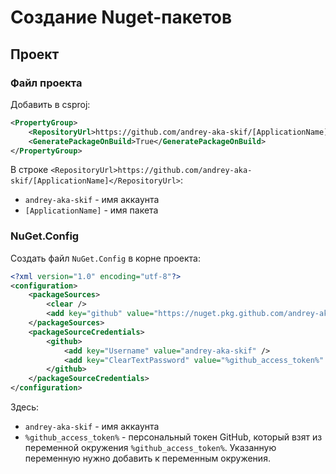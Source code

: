 # Создание Nuget-пакетов

## Проект
### Файл проекта
Добавить в csproj:
```xml
<PropertyGroup>
	<RepositoryUrl>https://github.com/andrey-aka-skif/[ApplicationName]</RepositoryUrl>
	<GeneratePackageOnBuild>True</GeneratePackageOnBuild>
</PropertyGroup>
```

В строке `<RepositoryUrl>https://github.com/andrey-aka-skif/[ApplicationName]</RepositoryUrl>`:
- `andrey-aka-skif` - имя аккаунта
- `[ApplicationName]` - имя пакета

### NuGet.Config
Создать файл `NuGet.Config` в корне проекта:

```xml
<?xml version="1.0" encoding="utf-8"?>
<configuration>
	<packageSources>
		<clear />
		<add key="github" value="https://nuget.pkg.github.com/andrey-aka-skif/index.json" />
	</packageSources>
	<packageSourceCredentials>
		<github>
			<add key="Username" value="andrey-aka-skif" />
			<add key="ClearTextPassword" value="%github_access_token%" />
		</github>
	</packageSourceCredentials>
</configuration>
```

Здесь:
- `andrey-aka-skif` - имя аккаунта
- `%github_access_token%` - персональный токен GitHub, который взят из переменной окружения `%github_access_token%`. Указанную переменную нужно добавить к переменным окружения.
